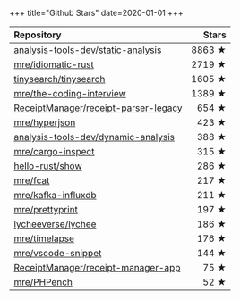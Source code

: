 +++
title="Github Stars"
date=2020-01-01
+++

| Repository | Stars |
| :--------- | ----: |
| [analysis-tools-dev/static-analysis](https://github.com/analysis-tools-dev/static-analysis) | 8863 ★ |
| [mre/idiomatic-rust](https://github.com/mre/idiomatic-rust) | 2719 ★ |
| [tinysearch/tinysearch](https://github.com/tinysearch/tinysearch) | 1605 ★ |
| [mre/the-coding-interview](https://github.com/mre/the-coding-interview) | 1389 ★ |
| [ReceiptManager/receipt-parser-legacy](https://github.com/ReceiptManager/receipt-parser-legacy) | 654 ★ |
| [mre/hyperjson](https://github.com/mre/hyperjson) | 423 ★ |
| [analysis-tools-dev/dynamic-analysis](https://github.com/analysis-tools-dev/dynamic-analysis) | 388 ★ |
| [mre/cargo-inspect](https://github.com/mre/cargo-inspect) | 315 ★ |
| [hello-rust/show](https://github.com/hello-rust/show) | 286 ★ |
| [mre/fcat](https://github.com/mre/fcat) | 217 ★ |
| [mre/kafka-influxdb](https://github.com/mre/kafka-influxdb) | 211 ★ |
| [mre/prettyprint](https://github.com/mre/prettyprint) | 197 ★ |
| [lycheeverse/lychee](https://github.com/lycheeverse/lychee) | 186 ★ |
| [mre/timelapse](https://github.com/mre/timelapse) | 176 ★ |
| [mre/vscode-snippet](https://github.com/mre/vscode-snippet) | 144 ★ |
| [ReceiptManager/receipt-manager-app](https://github.com/ReceiptManager/receipt-manager-app) | 75 ★ |
| [mre/PHPench](https://github.com/mre/PHPench) | 52 ★ |

